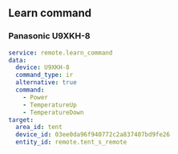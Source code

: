 ## Learn command
### Panasonic U9XKH-8
```yaml
service: remote.learn_command
data:
  device: U9XKH-8
  command_type: ir
  alternative: true
  command:
    - Power
    - TemperatureUp
    - TemperatureDown
target:
  area_id: tent
  device_id: 03ee0da96f940772c2a837407bd9fe26
  entity_id: remote.tent_s_remote
  ```
